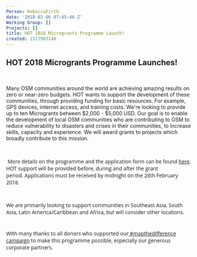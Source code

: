```yaml
---
Person: RebeccaFirth
date: '2018-02-06 07:45:46 Z'
Working Group: []
Projects: []
title: HOT 2018 Microgrants Programme Launch!
created: 1517903146
---
```

<h2>HOT 2018 Microgrants Programme Launches!</h2><p>&nbsp;</p><p>Many OSM communities around the world are achieving amazing results on zero or near-zero budgets. HOT wants to support the development of these communities, through providing funding for basic resources. For example, GPS devices, internet access, and training costs. We're looking to provide up to ten Microgrants between $2,000 - $5,000 USD. Our goal is to enable the development of local OSM communities who are contributing to OSM to reduce vulnerability to disasters and crises in their communities, to increase skills, capacity and experience. We will award grants to projects which broadly contribute to this mission.</p><p>&nbsp;</p><p>&nbsp;<span style="font-family: 'Open Sans', Arial, sans-serif; font-size: 14px; font-style: normal; font-variant-ligatures: normal; font-variant-caps: normal; font-weight: 400;">More details on the programme and the application form can be found&nbsp;</span><a style="font-family: 'Open Sans', Arial, sans-serif; font-size: 14px; font-style: normal; font-variant-ligatures: normal; font-variant-caps: normal; font-weight: 400;" href="https://docs.google.com/document/d/1apIgfGFww8-DspWY0RmMXar3KoP8QUPjFjtIVuO93DU/edit#" target="_blank" data-saferedirecturl="https://www.google.com/url?hl=en&amp;q=https://docs.google.com/document/d/1s9ltOxx_0jkJdQW1uqv9oXoF8cV9ryK8TH87Vv4de4M/edit&amp;source=gmail&amp;ust=1486139037051000&amp;usg=AFQjCNFqTDt-xou07OE2quCiL2wfzXoGYw">here</a><span style="font-family: 'Open Sans', Arial, sans-serif; font-size: 14px; font-style: normal; font-variant-ligatures: normal; font-variant-caps: normal; font-weight: 400;">. HOT support will be provided before, during and after the grant period.</span><span style="font-family: 'Open Sans', Arial, sans-serif; font-size: 14px; font-style: normal; font-variant-ligatures: normal; font-variant-caps: normal; font-weight: 400;">&nbsp;</span><span style="font-family: 'Open Sans', Arial, sans-serif; font-size: 14px; font-style: normal; font-variant-ligatures: normal; font-variant-caps: normal; font-weight: 400;">Applications must be received by midnight on the 28th February 2018.&nbsp;</span></p><p style="font-style: normal; font-variant-ligatures: normal; font-variant-caps: normal; font-weight: 400; font-size: 14px; font-family: 'Open Sans', Arial, sans-serif; margin-top: 10px !important; margin-bottom: 10px !important;">&nbsp;</p><p style="font-style: normal; font-variant-ligatures: normal; font-variant-caps: normal; font-weight: 400; font-size: 14px; font-family: 'Open Sans', Arial, sans-serif; margin-top: 10px !important; margin-bottom: 10px !important;">We are primarily looking to support communities in Southeast Asia, South Asia, Latin America/Caribbean and Africa, but will consider other locations.</p><p style="font-style: normal; font-variant-ligatures: normal; font-variant-caps: normal; font-weight: 400; font-size: 14px; font-family: 'Open Sans', Arial, sans-serif; margin-top: 10px !important; margin-bottom: 10px !important;">&nbsp;</p><p style="font-style: normal; font-variant-ligatures: normal; font-variant-caps: normal; font-weight: 400; font-size: 14px; font-family: 'Open Sans', Arial, sans-serif; margin-top: 10px !important; margin-bottom: 10px !important;">With many thanks to all donors who supported our<a href="https://hotosm.org/donate" target="_blank">&nbsp;</a><a href="https://hotosm.org/donate" target="_blank">#mapthedifference campaign</a>&nbsp;to make this programme possible, especially our generous corporate partners.</p>
